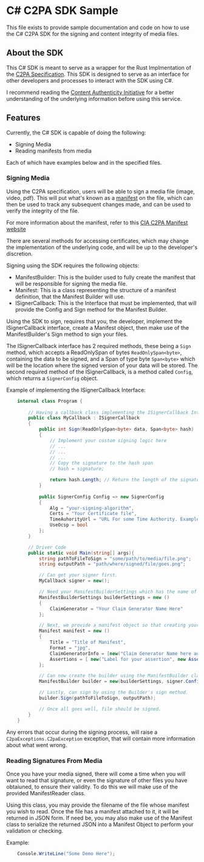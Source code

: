 # C# C2PA SDK Sample

This file exists to provide sample documentation and code on how to use the C# C2PA SDK for the signing and content integrity of media files.

## About the SDK

This C# SDK is meant to serve as a wrapper for the Rust Implmentation of the [C2PA Specification](https://c2pa.org/specifications/specifications/1.3/index.html). This SDK is designed to serve as an interface for other developers and processes to interact with the SDK using C#.

I recommend reading the [Content Authenticity Initiative](https://opensource.contentauthenticity.org/docs/getting-started/) for a better understanding of the underlying information before using this service.

## Features

Currently, the C# SDK is capable of doing the following:

- Signing Media
- Reading manifests from media

Each of which have examples below and in the specified files.

### Signing Media

Using the C2PA specification, users will be able to sign a media file (image, video, pdf). This will put what's known as a [manifest](https://opensource.contentauthenticity.org/docs/manifest/understanding-manifest) on the file, which can then be used to track any subsequent changes made, and can be used to verify the integrity of the file.

For more information about the manifest, refer to this [CIA C2PA Manifest website](https://opensource.contentauthenticity.org/docs/manifest/understanding-manifest/)

There are several methods for accessing certificates, which may change the implementation of the underlying code, and will be up to the developer's discretion.

Signing using the SDK requires the following objects:

- ManifestBuilder: This is the builder used to fully create the manifest that will be responsible for signing the media file.
- Manifest: This is a class representing the structure of a manifest definition, that the Manifest Builder will use.
- ISignerCallback: This is the Interface that must be implemented, that will provide the Config and Sign method for the Manifest Builder.

Using the SDK to sign, requires that you, the developer, implement the ISignerCallback interface, create a Manifest object, then make use of the ManifestBuilder's Sign method to sign your files.

The ISignerCallback interface has 2 required methods, these being a `Sign` method, which accepts a ReadOnlySpan of bytes `ReadOnlySpan<byte>`, containing the data to be signed, and a Span of type byte `Span<byte>` which will be the location where the signed version of your data will be stored. The second required method of the ISignerCallback, is a method called `Config`, which returns a `SignerConfig` object.

Example of implementing the ISignerCallback Interface:

```c#
    internal class Program {
        
        // Having a callback class implementing the ISignerCallback Interface.
        public class MyCallback : ISignerCallback 
        {
            public int Sign(ReadOnlySpan<byte> data, Span<byte> hash)
            {
                // Implement your custom signing logic here
                // ...
                // ...
                // ...
                // Copy the signature to the hash span
                // hash = signature;

                return hash.Length; // Return the length of the signature
            }
            
            public SignerConfig Config => new SignerConfig
            {
                Alg = "your-signing-algorithm",
                Certs = "Your Certificate file",
                TimeAuhorityUrl = "URL For some Time Authority. Example: http://timestamp.digicert.com",
                UseOcsp = bool
            };
        }

        // Driver Code
        public static void Main(string[] args){
            string pathToFileToSign = "some/path/to/media/file.png";
            string outputPath = "path/where/signed/file/goes.png";

            // Can get your signer first.
            MyCallback signer = new();

            // Need your ManifestBuilderSettings which has the name of your ClaimGenerator:
            ManifestBuilderSettings builderSettings = new ()
            {
                ClaimGenerator = "Your Claim Generator Name Here"
            };

            // Next, we provide a manifest object so that creating your manifest definition will be less error prone.
            Manifest manifest = new ()
            {
                Title = "Title of Manifest",
                Format = "jpg",
                ClaimGeneratorInfo = [new("Claim Generator Name here again", "Version")],
                Assertions = [ new("Label for your assertion", new AssertionData("Your Assertion Context url", "The type of assertion", [new AuthorInfo("Type of Author", "Name of Author")]))]
            };

            // Can now create the builder using the ManifestBuilder class.
            ManifestBuilder builder = new(builderSettings, signer.Config, signer, manifest.GetManifestJson());

            // Lastly, can sign by using the Builder's sign method.
            builder.Sign(pathToFileToSign, outputPath);

            // Once all goes well, file should be signed. 
        }
    }
```

Any errors that occur during the signing process, will raise a `C2paExceptions.C2paException` exception, that will contain more information about what went wrong.

### Reading Signatures From Media

Once you have your media signed, there will come a time when you will want to read that signature, or even the signature of other files you have obtaiuned, to ensure their validity. To do this we will make use of the provided ManifestReader class.

Using this class, you may provide the filename of the file whose manifest you wish to read. Once the file has a manifest attached to it, it will be returned in JSON form. If need be, you may also make use of the Manifest class to serialize the returned JSON into a Manifest Object to perform your validation or checking.

Example:

```c#
    Console.WriteLine("Some Demo Here");
```
